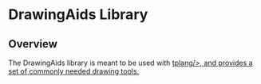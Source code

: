 # DrawingAids Library
## Overview
The DrawingAids library is meant to be used with <a href="tplang.org">tplang/>, and provides a set of commonly needed drawing tools.
